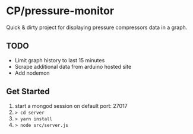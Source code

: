 # CP/pressure-monitor

Quick & dirty project for displaying pressure compressors data in a graph.

## TODO
* Limit graph history to last 15 minutes
* Scrape additional data from arduino hosted site
* Add nodemon

## Get Started
1. start a mongod session on default port: 27017
1. `> cd server`
1. `> yarn install`
1. `> node src/server.js`
